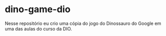 # dino-game-dio
Nesse repositório eu crio uma cópia do jogo do Dinossauro do Google em uma das aulas do curso da DIO.
